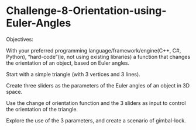 # Challenge-8-Orientation-using-Euler-Angles

Objectives:

With your preferred programming language/framework/engine(C++, C#, Python), “hard-code”(ie, not using existing libraries) a function that changes the orientation of an object, based on Euler angles.

Start with a simple triangle (with 3 vertices and 3 lines).

Create three sliders as the parameters of the Euler angles of an object in 3D space.

Use the change of orientation function and the 3 sliders as input to control the orientation of the triangle.

Explore the use of the 3 parameters, and create a scenario of gimbal-lock.

